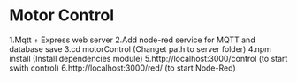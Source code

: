 # Motor Control
1.Mqtt + Express web server
2.Add node-red service for MQTT and database save
3.cd motorControl (Changet path to server folder)
4.npm install (Install dependencies module)
5.http://localhost:3000/control (to start swith control)
6.http://localhost:3000/red/ (to start Node-Red)


